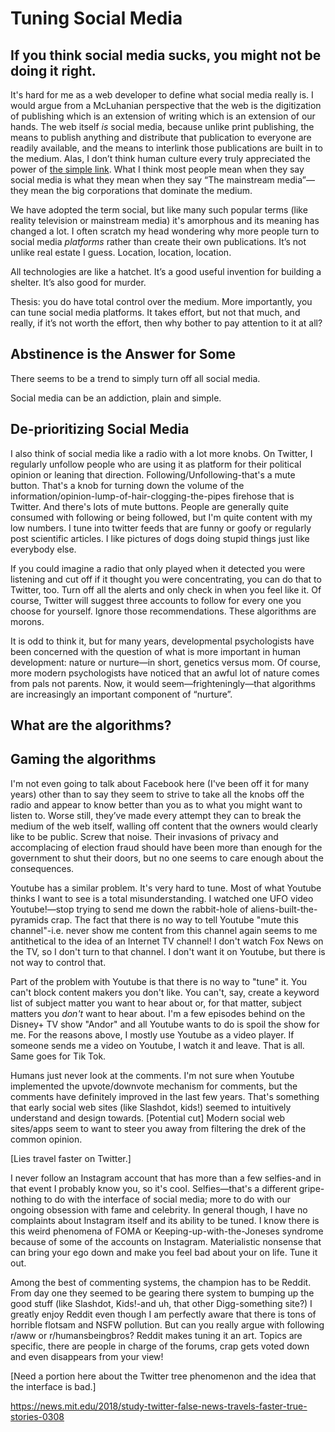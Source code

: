# Tuning Social Media

## If you think social media sucks, you might not be doing it right.

It's hard for me as a web developer to define what social media really is. I would argue from a McLuhanian perspective that the web is the digitization of publishing which is an extension of writing which is an extension of our hands. The web itself *is* social media, because unlike print publishing, the means to publish anything and distribute that publication to everyone are readily available, and the means to interlink those publications are built in to the medium. Alas, I don’t think human culture every truly appreciated the power of [the simple link](https://banapana.com/uncategorized/the-link-is-punctuation). What I think most people mean when they say social media is what they mean when they say “The mainstream media”—they mean the big corporations that dominate the medium.

We have adopted the term social, but like many such popular terms (like reality television or mainstream media) it's amorphous and its meaning has changed a lot.  I often scratch my head wondering why more people turn to social media *platforms* rather than create their own publications. It’s not unlike real estate I guess. Location, location, location.

All technologies are like a hatchet. It’s a good useful invention for building a shelter. It’s also good for murder.

Thesis: you do have total control over the medium. More importantly, you can tune social media platforms. It takes effort, but not that much, and really, if it’s not worth the effort, then why bother to pay attention to it at all?


## Abstinence is the Answer for Some

There seems to be a trend to simply turn off all social media.

Social media can be an addiction, plain and simple.

## De-prioritizing Social Media

I also think of social media like a radio with a lot more knobs. On Twitter, I regularly unfollow people who are using it as platform for their political opinion or leaning that direction. Following/Unfollowing-that's a mute button. That's a knob for turning down the volume of the information/opinion-lump-of-hair-clogging-the-pipes firehose that is Twitter. And there's lots of mute buttons. People are generally quite consumed with following or being followed, but I'm quite content with my low numbers. I tune into twitter feeds that are funny or goofy or regularly post scientific articles. I like pictures of dogs doing stupid things just like everybody else.

If you could imagine a radio that only played when it detected you were listening and cut off if it thought you were concentrating, you can do that to Twitter, too. Turn off all the alerts and only check in when you feel like it. Of course, Twitter will suggest three accounts to follow for every one you choose for yourself. Ignore those recommendations. These algorithms are morons. 

It is odd to think it, but for many years, developmental psychologists have been concerned with the question of what is more important in human development: nature or nurture—in short, genetics versus mom. Of course, more modern psychologists have noticed that an awful lot of nature comes from pals not parents. Now, it would seem—frighteningly—that algorithms are increasingly an important component of “nurture”.

## What are the algorithms?

## Gaming the algorithms

<!-- Back in 1992 or so, I used to use a modem to dial a local computer server that some friends of mine ran—what was known as a bulletin board. There were shared games to play; what is now called MMORPG or some initialism like that. There were places to leave messages and file directories with programs to comb through and download. Nobody called that social media, but it was-highly localized social media—more like a club than the public sprawl that Twitter and Facebook are. And when you are in public as opposed to a private club, you need a couple of tools. One, thick skin. Two, the knowledge that, unlike a public space, you can silence, even delete other people there. -->


I'm not even going to talk about Facebook here (I've been off it for many years) other than to say they seem to strive to take all the knobs off the radio and appear to know better than you as to what you might want to listen to. Worse still, they’ve made every attempt they can to break the medium of the web itself, walling off content that the owners would clearly like to be public. Screw that noise. Their invasions of privacy and accomplacing of election fraud should have been more than enough for the government to shut their doors, but no one seems to care enough about the consequences.

Youtube has a similar problem. It's very hard to tune. Most of what Youtube thinks I want to see is a total misunderstanding. I watched one UFO video Youtube!—stop trying to send me down the rabbit-hole of aliens-built-the-pyramids crap. The fact that there is no way to tell Youtube "mute this channel"-i.e. never show me content from this channel again seems to me antithetical to the idea of an Internet TV channel! I don't watch Fox News on the TV, so I don't turn to that channel. I don't want it on Youtube, but there is not way to control that.

Part of the problem with Youtube is that there is no way to "tune" it. You can't block content makers you don't like. You can't, say, create a keyword list of subject matter you want to hear about or, for that matter, subject matters you *don't* want to hear about. I'm a few episodes behind on the Disney+ TV show "Andor" and all Youtube wants to do is spoil the show for me. For the reasons above, I mostly use Youtube as a video player. If someone sends me a video on Youtube, I watch it and leave. That is all. Same goes for Tik Tok.

Humans just never look at the comments. I'm not sure when Youtube implemented the upvote/downvote mechanism for comments, but the comments have definitely improved in the last few years. That's something that early social web sites (like Slashdot, kids!) seemed to intuitively understand and design towards. [Potential cut] Modern social web sites/apps seem to want to steer you away from filtering the drek of the common opinion.

[Lies travel faster on Twitter.]

I never follow an Instagram account that has more than a few selfies-and in that event I probably know you, so it's cool. Selfies—that's a different gripe-nothing to do with the interface of social media; more to do with our ongoing obsession with fame and celebrity.  In general though, I have no complaints about Instagram itself and its ability to be tuned. I know there is this weird phenomena of FOMA or Keeping-up-with-the-Joneses syndrome because of some of the accounts on Instagram. Materialistic nonsense that can bring your ego down and make you feel bad about your on life. Tune it out.

Among the best of commenting systems, the champion has to be Reddit. From day one they seemed to be gearing there system to bumping up the good stuff (like Slashdot, Kids!-and uh, that other Digg-something site?) I greatly enjoy Reddit even though I am perfectly aware that there is tons of horrible flotsam and NSFW pollution. But can you really argue with following r/aww or r/humansbeingbros? Reddit makes tuning it an art. Topics are specific, there are people in charge of the forums, crap gets voted down and even disappears from your view!

[Need a portion here about the Twitter tree phenomenon and the idea that the interface is bad.]

https://news.mit.edu/2018/study-twitter-false-news-travels-faster-true-stories-0308
